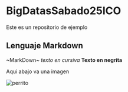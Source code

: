 # BigDatasSabado25ICO
Este es un repositorio de ejemplo 

## Lenguaje Markdown

~MarkDown~
*texto en cursiva*
**Texto en negrita**


Aqui abajo va una imagen

![perrito](https://assets.nacionrex.com/__export/1515916465717/sites/debate/img/2018/01/14/foto_de_portada_perros.jpg_1577178466.jpg)

